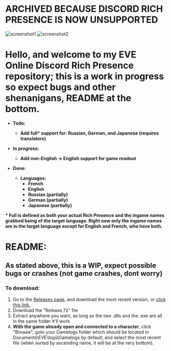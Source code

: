 # ARCHIVED BECAUSE DISCORD RICH PRESENCE IS NOW UNSUPPORTED
![screenshot1](https://puu.sh/DReDY/a4b505c1ec.png)
![screenshot2](https://puu.sh/DReCl/136ce27d78.png)

# Hello, and welcome to my EVE Online Discord Rich Presence repository; this is a work in progress so expect bugs and other shenanigans, README at the bottom.

* **Todo:**
  * **Add full\* support for: Russian, German, and Japanese (requires translators)**

* **In progress:**
  * **Add non-English -> English support for game readout**

* **Done:**
  * **Languages:**
    * **French**
    * **English**
    * **Russian (partially)**
    * **German (partially)**
    * **Japanese (partially)**

**\* Full is defined as both your actual Rich Presence and the ingame names grabbed being of the target language. Right now only the ingame names are in the target language except for English and French, who have both.**  
# README:

## As stated above, this is a WIP, expect possible bugs or crashes (not game crashes, dont worry)

### To download:
1. Go to the [Releases page](https://github.com/ijre/EVE-Online-Discord-Rich-Presence/releases), and download the most recent version, or [click this link.](https://github.com/ijre/EVE-Online-Discord-Rich-Presence/releases/latest)
2. Download the "Release.7z" file
3. Extract anywhere you want, as long as the two .dlls and the .exe are all in the same folder it'll work
4. **With the game already open and connected to a character**, click "Browse", goto your Gamelogs folder which should be located in Documents\EVE\logs\Gamelogs by default, and select the most recent file (when sorted by ascending name, it will be at the very bottom).  
